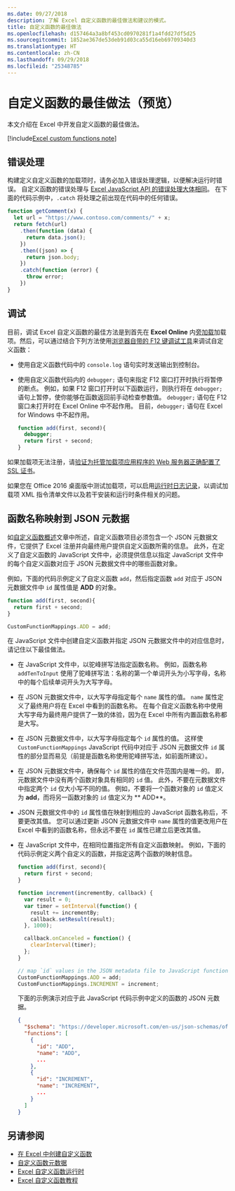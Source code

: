 ```yaml
---
ms.date: 09/27/2018
description: 了解 Excel 自定义函数的最佳做法和建议的模式。
title: 自定义函数的最佳做法
ms.openlocfilehash: d157464a3a8bf453cd0970281f1a4fdd27df5d25
ms.sourcegitcommit: 1852ae367de53deb91d03ca55d16eb69709340d3
ms.translationtype: HT
ms.contentlocale: zh-CN
ms.lasthandoff: 09/29/2018
ms.locfileid: "25348785"
---
```

# <a name="custom-functions-best-practices-preview"></a>自定义函数的最佳做法（预览）

本文介绍在 Excel 中开发自定义函数的最佳做法。

[!include[Excel custom functions note](../includes/excel-custom-functions-note.md)]

## <a name="error-handling"></a>错误处理

构建定义自定义函数的加载项时，请务必加入错误处理逻辑，以便解决运行时错误。 自定义函数的错误处理与 [Excel JavaScript API 的错误处理大体相同](excel-add-ins-error-handling.md)。 在下面的代码示例中，`.catch` 将处理之前出现在代码中的任何错误。

```js
function getComment(x) {
  let url = "https://www.contoso.com/comments/" + x;
  return fetch(url)
    .then(function (data) {
      return data.json();
    })
    .then((json) => {
      return json.body;
    })
    .catch(function (error) {
      throw error;
    })
}
```

## <a name="debugging"></a>调试

目前，调试 Excel 自定义函数的最佳方法是到首先在 **Excel Online** 内[旁加载](../testing/sideload-office-add-ins-for-testing.md)加载项。然后，可以通过结合下列方法使用[浏览器自带的 F12 键调试工具](../testing/debug-add-ins-in-office-online.md)来调试自定义函数：

- 使用自定义函数代码中的 `console.log` 语句实时发送输出到控制台。

- 使用自定义函数代码内的 `debugger;` 语句来指定 F12 窗口打开时执行将暂停的断点。 例如，如果 F12 窗口打开时以下函数运行，则执行将在 `debugger;` 语句上暂停，使你能够在函数返回前手动检查参数值。 `debugger;` 语句在 F12 窗口未打开时在 Excel Online 中不起作用。 目前，`debugger;` 语句在 Excel for Windows 中不起作用。

    ```js
    function add(first, second){
      debugger;
      return first + second;
    }
    ```

如果加载项无法注册，请[验证为托管加载项应用程序的 Web 服务器正确配置了 SSL 证书](https://github.com/OfficeDev/generator-office/blob/master/src/docs/ssl.md)。

如果您在 Office 2016 桌面版中测试加载项，可以启用[运行时日志记录](../testing/troubleshoot-manifest.md#use-runtime-logging-to-debug-your-add-in)，以调试加载项 XML 指令清单文件以及若干安装和运行时条件相关的问题。

## <a name="mapping-function-names-to-json-metadata"></a>函数名称映射到 JSON 元数据

如[自定义函数概述](custom-functions-overview.md)文章中所述，自定义函数项目必须包含一个 JSON 元数据文件，它提供了 Excel 注册并向最终用户提供自定义函数所需的信息。 此外，在定义了自定义函数的 JavaScript 文件中，必须提供信息以指定 JavaScript 文件中的每个自定义函数对应于 JSON 元数据文件中的哪些函数对象。

例如，下面的代码示例定义了自定义函数 `add`，然后指定函数 `add` 对应于 JSON 元数据文件中 `id` 属性值是 **ADD** 的对象。

```js
function add(first, second){
  return first + second;
}

CustomFunctionMappings.ADD = add;
```

在 JavaScript 文件中创建自定义函数并指定 JSON 元数据文件中的对应信息时，请记住以下最佳做法。

* 在 JavaScript 文件中，以驼峰拼写法指定函数名称。 例如，函数名称 `addTenToInput` 使用了驼峰拼写法：名称的第一个单词开头为小写字母，名称中的每个后续单词开头为大写字母。

* 在 JSON 元数据文件中，以大写字母指定每个 `name` 属性的值。 `name` 属性定义了最终用户将在 Excel 中看到的函数名称。 在每个自定义函数名称中使用大写字母为最终用户提供了一致的体验，因为在 Excel 中所有内置函数名称都是大写。

* 在 JSON 元数据文件中，以大写字母指定每个 `id` 属性的值。 这样使 `CustomFunctionMappings` JavaScript 代码中对应于 JSON 元数据文件 `id` 属性的部分显而易见（前提是函数名称使用驼峰拼写法，如前面所建议）。

* 在 JSON 元数据文件中，确保每个 `id` 属性的值在文件范围内是唯一的。 即，元数据文件中没有两个函数对象具有相同的 `id` 值。 此外，不要在元数据文件中指定两个 `id` 仅大小写不同的值。 例如，不要将一个函数对象的 `id` 值定义为 **add**，而将另一函数对象的 `id` 值定义为 ** ADD**。

* JSON 元数据文件中的 `id` 属性值在映射到相应的 JavaScript 函数名称后，不要更改其值。 您可以通过更新 JSON 元数据文件中 `name` 属性的值更改用户在 Excel 中看到的函数名称，但永远不要在 `id` 属性已建立后更改其值。

* 在 JavaScript 文件中，在相同位置指定所有自定义函数映射。 例如，下面的代码示例定义两个自定义的函数，并指定这两个函数的映射信息。

    ```js
    function add(first, second){
      return first + second;
    }

    function increment(incrementBy, callback) {
      var result = 0;
      var timer = setInterval(function() {
        result += incrementBy;
        callback.setResult(result);
      }, 1000);

      callback.onCanceled = function() {
        clearInterval(timer);
      };
    }

    // map `id` values in the JSON metadata file to JavaScript function names
    CustomFunctionMappings.ADD = add;
    CustomFunctionMappings.INCREMENT = increment;
    ```

    下面的示例演示对应于此 JavaScript 代码示例中定义的函数的 JSON 元数据。

    ```json
    {
      "$schema": "https://developer.microsoft.com/en-us/json-schemas/office-js/custom-functions.schema.json",
      "functions": [
        {
          "id": "ADD",
          "name": "ADD",
          ...
        },
        {
          "id": "INCREMENT",
          "name": "INCREMENT",
          ...
        }
      ]
    }
    ```

## <a name="see-also"></a>另请参阅

* [在 Excel 中创建自定义函数](custom-functions-overview.md)
* [自定义函数元数据](custom-functions-json.md)
* [Excel 自定义函数运行时](custom-functions-runtime.md)
* [Excel 自定义函数教程](excel-tutorial-custom-functions.md)
